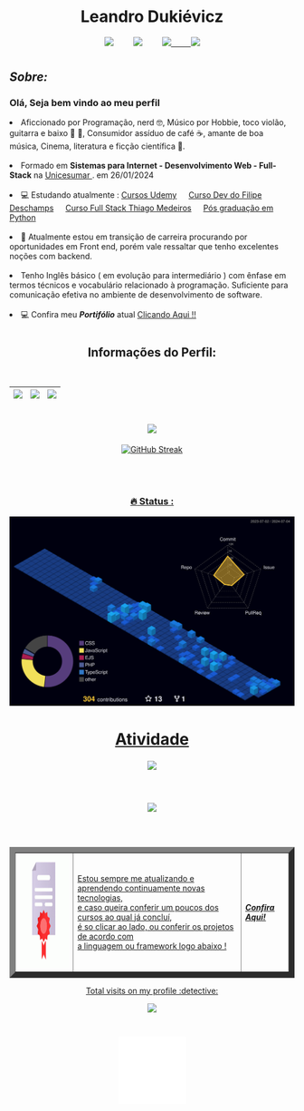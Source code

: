 <div align="center">
     <h1>Leandro Dukiévicz</h1>
      <a href="https://www.linkedin.com/in/leandrodukievicz/"><img height="40" src="https://img.shields.io/badge/LinkedIn-0077B5?style=for-the-badge&logo=linkedin&logoColor=white"></a>&ensp;&ensp;&ensp;&ensp;&ensp;<a href="mailto:leandrodukievicz1718@gmail.com"><img height="40" src="https://img.shields.io/badge/Gmail-D14836?style=for-the-badge&logo=gmail&logoColor=white"></a>&ensp;&ensp;&ensp;&ensp;&ensp;<a href="[mailto:leandrodukievicz1718@gmail.com](https://wa.me/5544991293234?text=Ol%C3%A1%2C+tudo+bem+%3F)"><img height="40" src="https://img.shields.io/badge/WhatsApp-25D366?style=for-the-badge&logo=whatsapp&logoColor=white">&ensp;&ensp;&ensp;&ensp;&ensp;</a><a href="https://leandroduk.vercel.app/"><img height="40" src="https://img.shields.io/badge/Portfolio-255E63?style=for-the-badge&logo=About.me&logoColor=white"></a>

</div>

#

_**<h2>Sobre:</h2>**_
### Olá, Seja bem vindo ao meu perfil 
  
  <li> Aficcionado por Programação, nerd 🤓, Músico por Hobbie, toco violão, guitarra e baixo 🎸 🎼,  Consumidor assíduo de café ☕, amante de boa música, Cinema, literatura e ficção científica 📖.</li>
      <br>
 <li> Formado em <strong>Sistemas para Internet - Desenvolvimento Web - Full-Stack</strong> na <a href="https://www.unicesumar.edu.br/" target="_blank" >Unicesumar </a>. em 26/01/2024 </li>
      <br> 
  <li>💻 Estudando atualmente : <a href="https://udemy.com.br" target="_blank">Cursos Udemy</a>&ensp;&ensp;&ensp;<a href="https://curso.dev/" target="_blank">Curso Dev do Filipe Deschamps</a>&ensp;&ensp;&ensp;<a href="https://formacaofullstackjavascript.club.hotmart.com/" target="_blank">Curso Full Stack Thiago Medeiros</a>&ensp;&ensp;&ensp;<a href="https://inscricoes.unicesumar.edu.br" target="_blank">Pós graduação em Python</a> </li> 
        <br> 
  <li>🔭 Atualmente estou em transição de carreira procurando por oportunidades em Front end, porém vale ressaltar que tenho excelentes noções com backend.</li>
        <br> 
   <li> Tenho Inglês básico ( em evolução para intermediário ) com ênfase em termos técnicos e vocabulário
relacionado à programação. Suficiente para comunicação efetiva no ambiente de
desenvolvimento de software.</li>
      <br> 
<li>💻 Confira meu <strong><i>Portifólio</i></strong> atual  <a href="https://leandroduk.vercel.app/" target="_blank">Clicando Aqui !!</a> </li> 
 
  </ul>
 
    
<div align = "center">
    

   



<div align="center">
 

 #
      
<section align="center">
  <h2 align="center"> Informações do Perfil:</h2>
  
</section>
      <br>

| ![](http://github-profile-summary-cards.vercel.app/api/cards/stats?username=LeandroDukievicz&theme=tokyonight) | ![](http://github-profile-summary-cards.vercel.app/api/cards/repos-per-language?username=LeandroDukievicz&hide=Html&theme=tokyonight) | ![](http://github-profile-summary-cards.vercel.app/api/cards/most-commit-language?username=LeandroDukievicz&theme=tokyonight) |
| :-: | :-: | :-: |

#

 ![](http://github-profile-summary-cards.vercel.app/api/cards/profile-details?username=LeandroDukievicz&theme=tokyonight) <br><br>
[![GitHub Streak](https://github-readme-streak-stats.herokuapp.com?user=LeandroDukievicz&theme=tokyonight&locale=pt-br&date_format=j%20M%5B%20Y%5D)](https://git.io/streak-stats)<br><br><br><a href="http://www.github.com/LeandroDukievicz"> 

#

### :fire:  Status :

<img src="./profile-3d-contrib/profile-night-view.svg"/>

#


<h1 align="center"> Atividade </h1>
<img align="center" src="https://github-readme-activity-graph.vercel.app/graph?username=LeandroDukievicz&theme=tokyo-night&hide_border=true&show_icons=true&custom_title=Grafico%20de%20Contribuicao" />

#

<br>

<div align="center">
 <img  align="center" width= "370px" src= "https://github-readme-stats.vercel.app/api/top-langs/?username=LeandroDukievicz&theme=tokyonight&layout=pie&include_all_commits=true" />
</div>
      
<br><br>

<table align="center" border="10px" >
      <tr>
            <td><img  height="200em" src="https://github.com/LeandroDukievicz/CERTIFICATES/blob/main/certificate-icon.gif" target="_blank"></td> 
            <td><p>Estou sempre me atualizando e aprendendo continuamente novas tecnologias,<br> e caso queira conferir um poucos dos cursos ao qual já concluí,<br> é so clicar ao lado, ou conferir os projetos de acordo com <br>a linguagem ou framework logo abaixo !</p></td>
             <td><a href="https://github.com/LeandroDukievicz/CERTIFICATES"><i><strong>Confira Aqui!</i></strong></a></td> 
      </tr>
</table>

 


 <div align="center">
    <p> Total visits on my profile :detective:</p>
    <img src="https://profile-counter.glitch.me/LeandroDukievicz/count.svg"/>
 </div>
          
 #
 
 <div align="center">
     <a  href="https://github.com/LeandroDukievicz" target="_blank"><img  height="119" src="https://github.com/LeandroDukievicz/LeandroDukievicz/blob/main/gifs/SETA-CIMA.gif" target="_blank">
</div>   





    
 
     











  






